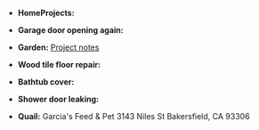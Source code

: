 - **HomeProjects:**

- **Garage door opening again:**

- **Garden:** [Project notes](https://github.com/mattrondel/Gardening-Notes)

- **Wood tile floor repair:**

- **Bathtub cover:**

- **Shower door leaking:**

- **Quail:**
 Garcia's Feed & Pet 3143 Niles St Bakersfield, CA 93306
